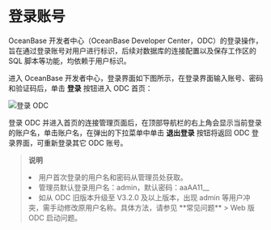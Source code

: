 登录账号 
=========================

OceanBase 开发者中心（OceanBase Developer Center，ODC）的登录操作，旨在通过登录账号对用户进行标识，后续对数据库的连接配置以及保存工作区的 SQL 脚本等功能，均依赖于用户标识。

进入 OceanBase 开发者中心，登录界面如下图所示，在登录界面输入账号、密码和验证码后，单击 **登录** 按钮进入 ODC 首页：

![登录 ODC](https://obbusiness-private.oss-cn-shanghai.aliyuncs.com/doc/img/odc/400/ODC%20%E9%A6%96%E9%A1%B5.png)

登录 ODC 并进入首页的连接管理页面后，在顶部导航栏的右上角会显示当前登录的账户名，单击账户名，在弹出的下拉菜单中单击 **退出登录** 按钮将返回 ODC 登录界面，可重新登录其它 ODC 账号。
> **说明**<br>
> <li> 用户首次登录的用户名和密码从管理员处获取。</li>
> <li> 管理员默认登录用户名：admin，默认密码：aaAA11__</li>
> <li> 如从 ODC 旧版本升级至 V3.2.0 及以上版本，出现 admin 等用户冲突，需手动修改原用户名称。具体方法，请参见 **常见问题** > Web 版 ODC 启动问题。</li>

  



